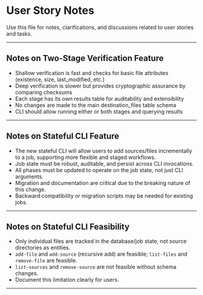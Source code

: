 # User Story Notes

Use this file for notes, clarifications, and discussions related to user stories and tasks.

---

## Notes on Two-Stage Verification Feature
- Shallow verification is fast and checks for basic file attributes (existence, size, last_modified, etc.)
- Deep verification is slower but provides cryptographic assurance by comparing checksums
- Each stage has its own results table for auditability and extensibility
- No changes are made to the main destination_files table schema
- CLI should allow running either or both stages and querying results

---

## Notes on Stateful CLI Feature
- The new stateful CLI will allow users to add sources/files incrementally to a job, supporting more flexible and staged workflows.
- Job state must be robust, auditable, and persist across CLI invocations.
- All phases must be updated to operate on the job state, not just CLI arguments.
- Migration and documentation are critical due to the breaking nature of this change.
- Backward compatibility or migration scripts may be needed for existing jobs.

---

## Notes on Stateful CLI Feasibility
- Only individual files are tracked in the database/job state, not source directories as entities.
- `add-file` and `add-source` (recursive add) are feasible; `list-files` and `remove-file` are feasible.
- `list-sources` and `remove-source` are not feasible without schema changes.
- Document this limitation clearly for users.

---
